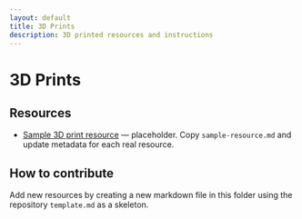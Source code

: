 ```yaml
---
layout: default
title: 3D Prints
description: 3D printed resources and instructions
---
```


# 3D Prints

## Resources

- [Sample 3D print resource](sample-resource.md) — placeholder. Copy `sample-resource.md` and update metadata for each real resource.

## How to contribute

Add new resources by creating a new markdown file in this folder using the repository `template.md` as a skeleton.
